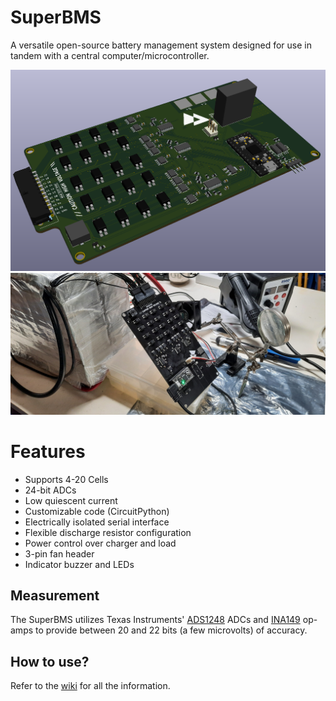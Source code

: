 # SuperBMS
 A versatile open-source battery management system designed for use in tandem with a central computer/microcontroller.

![](https://github.com/AdinAck/Wiki-Images/blob/main/SuperBMS/3d.png)
![](https://github.com/AdinAck/Wiki-Images/blob/main/SuperBMS/real.jpg)

# Features
- Supports 4-20 Cells
- 24-bit ADCs
- Low quiescent current
- Customizable code (CircuitPython)
- Electrically isolated serial interface
- Flexible discharge resistor configuration
- Power control over charger and load
- 3-pin fan header
- Indicator buzzer and LEDs

## Measurement
The SuperBMS utilizes Texas Instruments' [ADS1248](https://www.ti.com/lit/ds/symlink/ads1248.pdf?ts=1596011900933&ref_url=https%253A%252F%252Fwww.ti.com%252Fproduct%252FADS1248) ADCs and [INA149](https://www.ti.com/lit/ds/symlink/ina149.pdf?ts=1596011892251&ref_url=https%253A%252F%252Fwww.google.com%252F) op-amps to provide between 20 and 22 bits (a few microvolts) of accuracy.

## How to use?
Refer to the [wiki](https://github.com/AdinAck/SuperBMS/wiki) for all the information.
